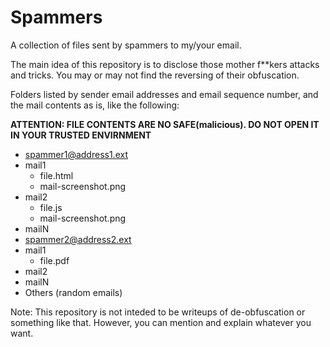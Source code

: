 # Spammers
A collection of files sent by spammers to my/your email.

The main idea of this repository is to disclose those mother f**kers attacks and tricks. You may or may not find the reversing of their obfuscation.

Folders listed by sender email addresses and email sequence number, and the mail contents as is, like the following:

**ATTENTION: FILE CONTENTS ARE NO SAFE(malicious). DO NOT OPEN IT IN YOUR TRUSTED ENVIRNMENT**

- spammer1@address1.ext
 - mail1
    - file.html
    - mail-screenshot.png
 - mail2
    - file.js
    - mail-screenshot.png
 - mailN
- spammer2@address2.ext
 - mail1
    - file.pdf
 - mail2
 - mailN
- Others (random emails)
 

Note: This repository is not inteded to be writeups of de-obfuscation or something like that. However, you can mention and explain whatever you want.




